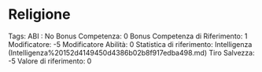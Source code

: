 # Religione

Tags: ABI
: No
Bonus Competenza: 0
Bonus Competenza di Riferimento: 1
Modificatore: -5
Modificatore  Abilità: 0
Statistica di riferimento: Intelligenza (Intelligenza%20152d4149450d4386b02b8f917edba498.md)
Tiro Salvezza: -5
Valore di riferimento: 0